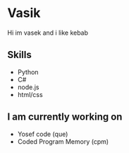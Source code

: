 # Vasik

Hi im vasek and i like kebab


## Skills

 - Python
 - C#
 - node.js
 - html/css


## I am currently working on


- Yosef code (que)
- Coded Program Memory (cpm)

